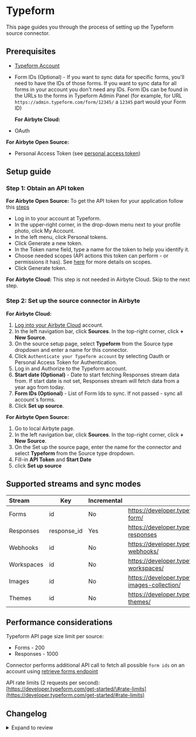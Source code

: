 # Typeform

This page guides you through the process of setting up the Typeform source connector.

## Prerequisites

- [Typeform Account](https://www.typeform.com/)
- Form IDs (Optional) - If you want to sync data for specific forms, you'll need to have the IDs of those forms. If you want to sync data for all forms in your account you don't need any IDs. Form IDs can be found in the URLs to the forms in Typeform Admin Panel (for example, for URL `https://admin.typeform.com/form/12345/` a `12345` part would your Form ID)
  <!-- env:cloud -->

  **For Airbyte Cloud:**

- OAuth
<!-- /env:cloud -->

<!-- env:oss -->

**For Airbyte Open Source:**

- Personal Access Token (see [personal access token](https://www.typeform.com/developers/get-started/personal-access-token/))
<!-- /env:oss -->

## Setup guide

### Step 1: Obtain an API token

<!-- env:oss -->

**For Airbyte Open Source:**
To get the API token for your application follow this [steps](https://developer.typeform.com/get-started/personal-access-token/)

- Log in to your account at Typeform.
- In the upper-right corner, in the drop-down menu next to your profile photo, click My Account.
- In the left menu, click Personal tokens.
- Click Generate a new token.
- In the Token name field, type a name for the token to help you identify it.
- Choose needed scopes \(API actions this token can perform - or permissions it has\). See [here](https://www.typeform.com/developers/get-started/scopes/) for more details on scopes.
- Click Generate token.
<!-- /env:oss -->

<!-- env:cloud -->

**For Airbyte Cloud:**
This step is not needed in Airbyte Cloud. Skip to the next step.

<!-- /env:cloud -->

### Step 2: Set up the source connector in Airbyte

<!-- env:cloud -->

**For Airbyte Cloud:**

1. [Log into your Airbyte Cloud](https://cloud.airbyte.com/workspaces) account.
2. In the left navigation bar, click **Sources**. In the top-right corner, click **+ New Source**.
3. On the source setup page, select **Typeform** from the Source type dropdown and enter a name for this connector.
4. Click `Authenticate your Typeform account` by selecting Oauth or Personal Access Token for Authentication.
5. Log in and Authorize to the Typeform account.
6. **Start date (Optional)** - Date to start fetching Responses stream data from. If start date is not set, Responses stream will fetch data from a year ago from today.
7. **Form IDs (Optional)** - List of Form Ids to sync. If not passed - sync all account`s forms.
8. Click **Set up source**.
<!-- /env:cloud -->

<!-- env:oss -->

**For Airbyte Open Source:**

1. Go to local Airbyte page.
2. In the left navigation bar, click **Sources**. In the top-right corner, click **+ New Source**.
3. On the Set up the source page, enter the name for the connector and select **Typeform** from the Source type dropdown.
4. Fill-in **API Token** and **Start Date**
5. click **Set up source**
<!-- /env:oss -->

## Supported streams and sync modes

| Stream     | Key         | Incremental | API Link                                                                    |
| :--------- | ----------- | :---------- | --------------------------------------------------------------------------- |
| Forms      | id          | No          | https://developer.typeform.com/create/reference/retrieve-form/              |
| Responses  | response_id | Yes         | https://developer.typeform.com/responses/reference/retrieve-responses       |
| Webhooks   | id          | No          | https://developer.typeform.com/webhooks/reference/retrieve-webhooks/        |
| Workspaces | id          | No          | https://developer.typeform.com/create/reference/retrieve-workspaces/        |
| Images     | id          | No          | https://developer.typeform.com/create/reference/retrieve-images-collection/ |
| Themes     | id          | No          | https://developer.typeform.com/create/reference/retrieve-themes/            |

## Performance considerations

Typeform API page size limit per source:

- Forms - 200
- Responses - 1000

Connector performs additional API call to fetch all possible `form ids` on an account using [retrieve forms endpoint](https://developer.typeform.com/create/reference/retrieve-forms/)

API rate limits \(2 requests per second\): [https://developer.typeform.com/get-started/\#rate-limits](https://developer.typeform.com/get-started/#rate-limits)

## Changelog

<details>
  <summary>Expand to review</summary>

| Version | Date       | Pull Request                                             | Subject                                                                                         |
|:--------|:-----------| :------------------------------------------------------- |:------------------------------------------------------------------------------------------------|
| 1.4.3 | 2025-09-02 | [61473](https://github.com/airbytehq/airbyte/pull/61473) | Update dependencies |
| 1.4.2 | 2025-05-31 | [53033](https://github.com/airbytehq/airbyte/pull/53033) | Update dependencies |
| 1.4.1 | 2025-02-26 | [54690](https://github.com/airbytehq/airbyte/pull/54690) | Fix missing records for non `image` streams & formatting |
| 1.4.0 | 2025-02-22 | [47018](https://github.com/airbytehq/airbyte/pull/47018) | Migrate to manifest-only format |
| 1.3.27 | 2025-01-25 | [52428](https://github.com/airbytehq/airbyte/pull/52428) | Update dependencies |
| 1.3.26 | 2025-01-18 | [52009](https://github.com/airbytehq/airbyte/pull/52009) | Update dependencies |
| 1.3.25 | 2025-01-11 | [51403](https://github.com/airbytehq/airbyte/pull/51403) | Update dependencies |
| 1.3.24 | 2025-01-04 | [50937](https://github.com/airbytehq/airbyte/pull/50937) | Update dependencies |
| 1.3.23 | 2024-12-28 | [50797](https://github.com/airbytehq/airbyte/pull/50797) | Update dependencies |
| 1.3.22 | 2024-12-21 | [50376](https://github.com/airbytehq/airbyte/pull/50376) | Update dependencies |
| 1.3.21 | 2024-12-14 | [49799](https://github.com/airbytehq/airbyte/pull/49799) | Update dependencies |
| 1.3.20 | 2024-12-12 | [49373](https://github.com/airbytehq/airbyte/pull/49373) | Starting with this version, the Docker image is now rootless. Please note that this and future versions will not be compatible with Airbyte versions earlier than 0.64 |
| 1.3.19 | 2024-11-04 | [48301](https://github.com/airbytehq/airbyte/pull/48301) | Update dependencies |
| 1.3.18 | 2024-10-29 | [46853](https://github.com/airbytehq/airbyte/pull/46853) | Update dependencies |
| 1.3.17 | 2024-10-05 | [46479](https://github.com/airbytehq/airbyte/pull/46479) | Update dependencies |
| 1.3.16 | 2024-09-28 | [46170](https://github.com/airbytehq/airbyte/pull/46170) | Update dependencies |
| 1.3.15 | 2024-09-21 | [45495](https://github.com/airbytehq/airbyte/pull/45495) | Update dependencies |
| 1.3.14 | 2024-09-07 | [45269](https://github.com/airbytehq/airbyte/pull/45269) | Update dependencies |
| 1.3.13 | 2024-08-31 | [45016](https://github.com/airbytehq/airbyte/pull/45016) | Update dependencies |
| 1.3.12 | 2024-08-24 | [44690](https://github.com/airbytehq/airbyte/pull/44690) | Update dependencies |
| 1.3.11 | 2024-08-17 | [44315](https://github.com/airbytehq/airbyte/pull/44315) | Update dependencies |
| 1.3.10 | 2024-08-12 | [43875](https://github.com/airbytehq/airbyte/pull/43875) | Update dependencies |
| 1.3.9 | 2024-08-10 | [43496](https://github.com/airbytehq/airbyte/pull/43496) | Update dependencies |
| 1.3.8 | 2024-08-03 | [43212](https://github.com/airbytehq/airbyte/pull/43212) | Update dependencies |
| 1.3.7 | 2024-07-27 | [42726](https://github.com/airbytehq/airbyte/pull/42726) | Update dependencies |
| 1.3.6 | 2024-07-20 | [42183](https://github.com/airbytehq/airbyte/pull/42183) | Update dependencies |
| 1.3.5 | 2024-07-13 | [41739](https://github.com/airbytehq/airbyte/pull/41739) | Update dependencies |
| 1.3.4 | 2024-07-10 | [41434](https://github.com/airbytehq/airbyte/pull/41434) | Update dependencies |
| 1.3.3 | 2024-07-09 | [41228](https://github.com/airbytehq/airbyte/pull/41228) | Update dependencies |
| 1.3.2 | 2024-07-06 | [40821](https://github.com/airbytehq/airbyte/pull/40821) | Update dependencies |
| 1.3.1 | 2024-06-26 | [40382](https://github.com/airbytehq/airbyte/pull/40382) | Update dependencies |
| 1.3.0 | 2024-06-21 | [40176](https://github.com/airbytehq/airbyte/pull/40176) | Fix pagination for stream `Responses` |
| 1.2.10 | 2024-06-22 | [40112](https://github.com/airbytehq/airbyte/pull/40112) | Update dependencies |
| 1.2.9 | 2024-06-06 | [39199](https://github.com/airbytehq/airbyte/pull/39199) | [autopull] Upgrade base image to v1.2.2 |
| 1.2.8 | 2024-05-02 | [36667](https://github.com/airbytehq/airbyte/pull/36667) | Schema descriptions |
| 1.2.7 | 2024-04-30 | [37599](https://github.com/airbytehq/airbyte/pull/37599) | Changed last_records to last_record |
| 1.2.6 | 2024-03-13 | [36164](https://github.com/airbytehq/airbyte/pull/36164) | Unpin CDK version |
| 1.2.5 | 2024-02-12 | [35152](https://github.com/airbytehq/airbyte/pull/35152) | Manage dependencies with Poetry. |
| 1.2.4 | 2024-01-24 | [34484](https://github.com/airbytehq/airbyte/pull/34484) | Fix pagination stop condition |
| 1.2.3 | 2024-01-11 | [34145](https://github.com/airbytehq/airbyte/pull/34145) | prepare for airbyte-lib |
| 1.2.2 | 2023-12-12 | [33345](https://github.com/airbytehq/airbyte/pull/33345) | Fix single use refresh token authentication |
| 1.2.1 | 2023-12-04 | [32775](https://github.com/airbytehq/airbyte/pull/32775) | Add 499 status code handling |
| 1.2.0 | 2023-11-29 | [32745](https://github.com/airbytehq/airbyte/pull/32745) | Add `response_type` field to `responses` schema |
| 1.1.2 | 2023-10-27 | [31914](https://github.com/airbytehq/airbyte/pull/31914) | Fix pagination for stream Responses |
| 1.1.1 | 2023-10-19 | [31599](https://github.com/airbytehq/airbyte/pull/31599) | Base image migration: remove Dockerfile and use the python-connector-base image |
| 1.1.0 | 2023-09-04 | [29916](https://github.com/airbytehq/airbyte/pull/29916) | Migrate to Low-Code Framework |
| 1.0.0 | 2023-06-26 | [27240](https://github.com/airbytehq/airbyte/pull/27240) | Add OAuth support |
| 0.3.0 | 2023-06-23 | [27653](https://github.com/airbytehq/airbyte/pull/27653) | Add `form_id` to records of `responses` stream |
| 0.2.0 | 2023-06-17 | [27455](https://github.com/airbytehq/airbyte/pull/27455) | Add missing schema fields in `forms`, `themes`, `images`, `workspaces`, and `responses` streams |
| 0.1.12 | 2023-02-21 | [22824](https://github.com/airbytehq/airbyte/pull/22824) | Specified date formatting in specification |
| 0.1.11 | 2023-02-20 | [23248](https://github.com/airbytehq/airbyte/pull/23248) | Store cursor value as a string |
| 0.1.10 | 2023-01-07 | [16125](https://github.com/airbytehq/airbyte/pull/16125) | Certification to Beta |
| 0.1.9 | 2022-08-30 | [16125](https://github.com/airbytehq/airbyte/pull/16125) | Improve `metadata.referer` url parsing |
| 0.1.8 | 2022-08-09 | [15435](https://github.com/airbytehq/airbyte/pull/15435) | Update Forms stream schema |
| 0.1.7 | 2022-06-20 | [13935](https://github.com/airbytehq/airbyte/pull/13935) | Update Responses stream schema |
| 0.1.6 | 2022-05-23 | [12280](https://github.com/airbytehq/airbyte/pull/12280) | Full Stream Coverage |
| 0.1.4 | 2021-12-08 | [8425](https://github.com/airbytehq/airbyte/pull/8425) | Update title, description fields in spec |
| 0.1.3 | 2021-12-07 | [8466](https://github.com/airbytehq/airbyte/pull/8466) | Change Check Connection Function Logic |
| 0.1.2 | 2021-10-11 | [6571](https://github.com/airbytehq/airbyte/pull/6571) | Support pulling data from a select set of forms |
| 0.1.1 | 2021-09-06 | [5799](https://github.com/airbytehq/airbyte/pull/5799) | Add missed choices field to responses schema |
| 0.1.0 | 2021-07-10 | [4541](https://github.com/airbytehq/airbyte/pull/4541) | Initial release for Typeform API supporting Forms and Responses streams |

</details>
